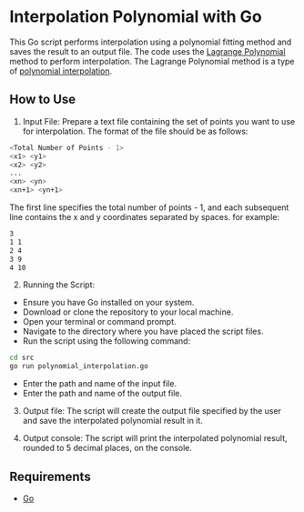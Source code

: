 # Interpolation Polynomial with Go

This Go script performs interpolation using a polynomial fitting method and saves the result to an output file. The code uses the [Lagrange Polynomial](https://en.wikipedia.org/wiki/Lagrange_polynomial) method to perform interpolation. The Lagrange Polynomial method is a type of [polynomial interpolation](https://en.wikipedia.org/wiki/Polynomial_interpolation).


## How to Use
1. Input File:
Prepare a text file containing the set of points you want to use for interpolation. The format of the file should be as follows:
```bash
<Total Number of Points - 1>
<x1> <y1>
<x2> <y2>
...
<xn> <yn>
<xn+1> <yn+1>

```
The first line specifies the total number of points - 1, and each subsequent line contains the x and y coordinates separated by spaces.
for example:
```bash
3
1 1
2 4
3 9
4 10
```

2. Running the Script:
- Ensure you have Go installed on your system.
- Download or clone the repository to your local machine.
- Open your terminal or command prompt.
- Navigate to the directory where you have placed the script files.
- Run the script using the following command:
```bash
cd src
go run polynomial_interpolation.go
```
- Enter the path and name of the input file.
- Enter the path and name of the output file.

3. Output file:
The script will create the output file specified by the user and save the interpolated polynomial result in it.

4. Output console:
The script will print the interpolated polynomial result, rounded to 5 decimal places, on the console.

## Requirements
- [Go](https://golang.org/dl/)